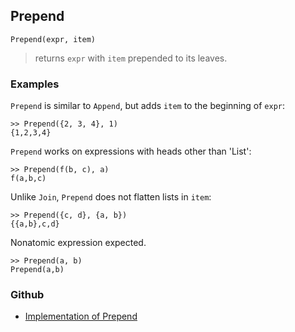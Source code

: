 ## Prepend

```
Prepend(expr, item)
```

> returns `expr` with `item` prepended to its leaves.

### Examples

`Prepend` is similar to `Append`, but adds `item` to the beginning of `expr`:

```
>> Prepend({2, 3, 4}, 1)    
{1,2,3,4}    
```

`Prepend` works on expressions with heads other than 'List':    

```
>> Prepend(f(b, c), a)    
f(a,b,c)    
```

Unlike `Join`, `Prepend` does not flatten lists in `item`: 
  
```
>> Prepend({c, d}, {a, b})  
{{a,b},c,d}   
```

Nonatomic expression expected.  

```
>> Prepend(a, b)       
Prepend(a,b)   
```

### Github

* [Implementation of Prepend](https://github.com/axkr/symja_android_library/blob/master/symja_android_library/matheclipse-core/src/main/java/org/matheclipse/core/builtin/ListFunctions.java#L5125) 
